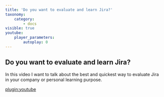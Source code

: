 ```yaml
---
title: 'Do you want to evaluate and learn Jira?'
taxonomy:
    category:
        - docs
visible: true
youtube:
    player_parameters:
        autoplay: 0
---
```

## Do you want to evaluate and learn Jira?
In this video I want to talk about the best and quickest way to evaluate Jira in your company or personal learning purpose.

[plugin:youtube](https://youtu.be/nIinTWJZdTA)

